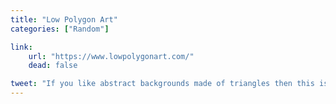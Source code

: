 ```yaml
---
title: "Low Polygon Art"
categories: ["Random"]

link:
    url: "https://www.lowpolygonart.com/"
    dead: false

tweet: "If you like abstract backgrounds made of triangles then this is for you"
---
```

